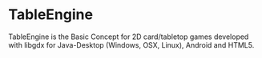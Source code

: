 TableEngine
===========

TableEngine is the Basic Concept for 2D card/tabletop games developed with libgdx for Java-Desktop (Windows, OSX, Linux), Android and HTML5.
